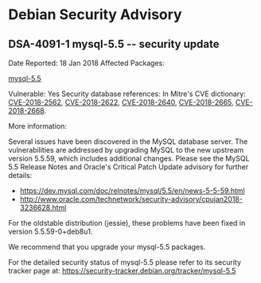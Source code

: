 
Debian Security Advisory
========================


DSA-4091-1 mysql-5.5 -- security update
---------------------------------------



Date Reported:
18 Jan 2018
Affected Packages:

[mysql-5.5](https://packages.debian.org/src:mysql-5.5)

Vulnerable:
Yes
Security database references:
In Mitre's CVE dictionary: [CVE-2018-2562](https://security-tracker.debian.org/tracker/CVE-2018-2562), [CVE-2018-2622](https://security-tracker.debian.org/tracker/CVE-2018-2622), [CVE-2018-2640](https://security-tracker.debian.org/tracker/CVE-2018-2640), [CVE-2018-2665](https://security-tracker.debian.org/tracker/CVE-2018-2665), [CVE-2018-2668](https://security-tracker.debian.org/tracker/CVE-2018-2668).  

More information:

Several issues have been discovered in the MySQL database server. The
vulnerabilities are addressed by upgrading MySQL to the new upstream
version 5.5.59, which includes additional changes. Please see the MySQL
5.5 Release Notes and Oracle's Critical Patch Update advisory for
further details:


* <https://dev.mysql.com/doc/relnotes/mysql/5.5/en/news-5-5-59.html>
* <http://www.oracle.com/technetwork/security-advisory/cpujan2018-3236628.html>


For the oldstable distribution (jessie), these problems have been fixed
in version 5.5.59-0+deb8u1.


We recommend that you upgrade your mysql-5.5 packages.


For the detailed security status of mysql-5.5 please refer to its
security tracker page at:
<https://security-tracker.debian.org/tracker/mysql-5.5>





